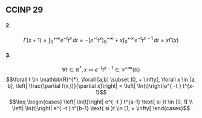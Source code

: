 ## CCINP 29
#### 2.
$$\Gamma(x+1) = \int_{0}^{+ \infty} e^{ -t }t^{x} \, dt  = -[e^{ -t }t^{x}]_{0}^{+ \infty} +x\int_{0}^{+\infty} e^{ -t }t^{x-1} \, dt  = x \Gamma(x)$$

#### 3.
$$\forall t \in \mathbb{R}^{*}, x \mapsto e^{ -t }t^{x-1} \in\mathcal{C}^{+ \infty}(\mathbb{R})$$
$$\forall t \in \mathbb{R}^{*}, \forall [a,b] \subset ]0, + \infty[, \forall x \in [a, b], \left| \frac{\partial f(x,t)}{\partial x}\right| = \left| \ln(t)\right|e^{ -t } t^{x-1}$$
$$\leq \begin{cases}
\left| \ln(t)\right| e^{ -t } t^{a-1} \text{ si }t \in ]0, 1[ \\
\left| \ln(t)\right| e^{ -t } t^{b-1} \text{ si }t \in [1, + \infty[
\end{cases}$$